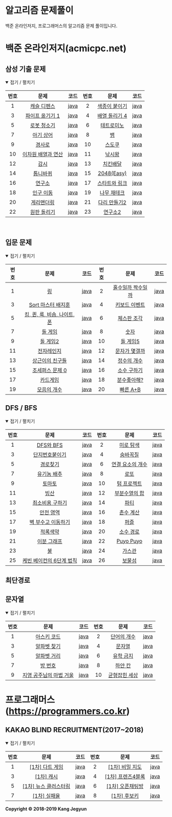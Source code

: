알고리즘 문제풀이
=================

백준 온라인저지, 프로그래머스의 알고리즘 문제 풀이입니다.

백준 온라인저지(acmicpc.net)
============================

삼성 기출 문제
------

<details open> <summary> 접기 / 펼치기 </summary>

| 번호 | 문제                                                                         | 코드                         | 번호 | 문제                                                             | 코드                         |
|:----:|:----------------------------------------------------------------------------:|:----------------------------:|:----:|:----------------------------------------------------------------:|:----------------------------:|
|  1   |         [캐슬 디펜스](https://www.acmicpc.net/problem/17135)          | [java](Baekjoon/17135.java)  |  2   |          [색종이 붙이기](https://www.acmicpc.net/problem/17136)          | [java](Baekjoon/17136.java)  |
|  3   |         [파이프 옮기기 1](https://www.acmicpc.net/problem/17070)          | [java](Baekjoon/17070.java)  |  4   |          [배열 돌리기 4](https://www.acmicpc.net/problem/17406)          | [java](Baekjoon/17406.java)  |
|  5   |         [로봇 청소기](https://www.acmicpc.net/problem/14503)          | [java](Baekjoon/14503.java)  |  6   |          [테트로미노](https://www.acmicpc.net/problem/14500)          | [java](Baekjoon/14500.java)  |
|  7   |         [아기 상어](https://www.acmicpc.net/problem/16236)          | [java](Baekjoon/16236.java)  |  8   |          [뱀](https://www.acmicpc.net/problem/3190)          | [java](Baekjoon/3190.java)  |
|  9   |         [경사로](https://www.acmicpc.net/problem/14890)          | [java](Baekjoon/14890.java)  |  10   |          [스도쿠](https://www.acmicpc.net/problem/2580)          | [java](Baekjoon/2580.java)  |
|  10   |         [이차원 배열과 연산](https://www.acmicpc.net/problem/17140)          | [java](Baekjoon/17140.java)  |  11   |          [낚시왕](https://www.acmicpc.net/problem/17143)          | [java](Baekjoon/17143.java)  |
|  12   |         [감시](https://www.acmicpc.net/problem/15683)          | [java](Baekjoon/15683.java)  |  13   |          [치킨배달](https://www.acmicpc.net/problem/15686)          | [java](Baekjoon/15686.java)  |
|  14  |         [톱니바퀴](https://www.acmicpc.net/problem/14891)      | [java](Baekjoon/14891.java)  |  15  |    [2048(Easy)](https://www.acmicpc.net/problem/12100)      | [java](Baekjoon/12100.java) |
|  16  |         [연구소](https://www.acmicpc.net/problem/14502)      | [java](Baekjoon/14502.java)  |  17  |   [스타트와 링크](https://www.acmicpc.net/problem/14889)  | [java](Baekjoon/14889.java) |
|  18  |         [인구 이동](https://www.acmicpc.net/problem/16234)      | [java](Baekjoon/16234.java)  |  19  |   [나무 재테크](https://www.acmicpc.net/problem/16235)  | [java](Baekjoon/16235.java) |
|  20  |         [게리맨더링](https://www.acmicpc.net/problem/17471)      | [java](Baekjoon/17471.java)  |  21  |   [다리 만들기2](https://www.acmicpc.net/problem/17472)  | [java](Baekjoon/17472.java) |
|  22  |         [원판 돌리기](https://www.acmicpc.net/problem/17822)      | [java](Baekjoon/17822.java)  |  23  |  [연구소2](https://www.acmicpc.net/problem/17141)  | [java](Baekjoon/17141.java)|

</details>
<br>

입문 문제
------

<details open> <summary> 접기 / 펼치기 </summary>

| 번호 | 문제                                                                         | 코드                         | 번호 | 문제                                                             | 코드                         |
|:----:|:----------------------------------------------------------------------------:|:----------------------------:|:----:|:----------------------------------------------------------------:|:----------------------------:|
|  1   |         [링](https://www.acmicpc.net/problem/3036)          | [java](Baekjoon/3036.java)  |  2   |          [홀수일까 짝수일까](https://www.acmicpc.net/problem/5988)          | [java](Baekjoon/5988.java)  |
|  3   |         [Sort 마스터 배지훈](https://www.acmicpc.net/problem/17263)          | [java](Baekjoon/17263.java)  |  4   |          [키보드 이벤트](https://www.acmicpc.net/problem/17254)          | [java](Baekjoon/17254.java)  |
|  5   |         [킹, 퀸, 룩, 비숍, 나이트, 폰](https://www.acmicpc.net/problem/3003)          | [java](Baekjoon/3003.java)  |  6   |          [체스판 조각](https://www.acmicpc.net/problem/3004)          | [java](Baekjoon/3004.java)  |
|  7   |         [돌 게임](https://www.acmicpc.net/problem/9655)          | [java](Baekjoon/9655.java)  |  8   |          [숫자](https://www.acmicpc.net/problem/10093)          | [java](Baekjoon/10093.java)  |
|  9   |         [돌 게임2](https://www.acmicpc.net/problem/9656)          | [java](Baekjoon/9656.java)  |  10   |          [돌 게임5](https://www.acmicpc.net/problem/9659)          | [java](Baekjoon/9659.java)  |
|  11   |         [전자레인지](https://www.acmicpc.net/problem/10162)          | [java](Baekjoon/10162.java)  |  12   |          [문자가 몇갤까](https://www.acmicpc.net/problem/7600)          | [java](Baekjoon/7600.java)  |
|  13   |         [상근이의 친구들](https://www.acmicpc.net/problem/5717)          | [java](Baekjoon/5717.java)  |  14   |          [정수의 개수](https://www.acmicpc.net/problem/10821)          | [java](Baekjoon/10821.java)  |
|  15   |         [조세퍼스 문제 0](https://www.acmicpc.net/problem/11866)          | [java](Baekjoon/11866.java)  |  16   |          [소수 구하기](https://www.acmicpc.net/problem/1929)          | [java](Baekjoon/1929.java)  |
|  17  |         [카드게임](https://www.acmicpc.net/problem/10801)      | [java](Baekjoon/10801.java)  |  18  |   [분수좋아해?](https://www.acmicpc.net/problem/10474)  | [java](Baekjoon/10474.java) |
|  19  |         [모음의 개수](https://www.acmicpc.net/problem/10987)      | [java](Baekjoon/10987.java)  |  20  |  [빠른 A+B](https://www.acmicpc.net/problem/15552)  | [java](Baekjoon/15552.java) |
</details>


DFS / BFS
------
<details open> <summary> 접기 / 펼치기 </summary>

| 번호 | 문제                                                                         | 코드                         | 번호 | 문제                                                             | 코드                         |
|:----:|:----------------------------------------------------------------------------:|:----------------------------:|:----:|:----------------------------------------------------------------:|:----------------------------:|
|  1   |         [DFS와 BFS](https://www.acmicpc.net/problem/1260)          | [java](Baekjoon/1260.java)  |  2   |          [미로 탐색](https://www.acmicpc.net/problem/2178)          | [java](Baekjoon/2178.java)  |
|  3   |         [단지번호붙이기](https://www.acmicpc.net/problem/2667)          | [java](Baekjoon/2667.java)  |  4   |          [숨바꼭질](https://www.acmicpc.net/problem/1697)          | [java](Baekjoon/1697.java)  |
|  5   |         [경로찾기](https://www.acmicpc.net/problem/11403)          | [java](Baekjoon/11403.java)  |  6   |          [연결 요소의 개수](https://www.acmicpc.net/problem/11724)          | [java](Baekjoon/11724.java)  |
|  7   |         [유기농 배추](https://www.acmicpc.net/problem/1012)          | [java](Baekjoon/1012.java)  |  8   |          [로또](https://www.acmicpc.net/problem/6603)          | [java](Baekjoon/6603.java)  |
|  9   |         [토마토](https://www.acmicpc.net/problem/7569)          | [java](Baekjoon/7569.java)  |  10   |          [텀 프로젝트](https://www.acmicpc.net/problem/9466)          | [java](Baekjoon/9466.java)  |
|  11   |         [빙산](https://www.acmicpc.net/problem/2573)          | [java](Baekjoon/2573.java)  |  12   |      [부분수열의 합](https://www.acmicpc.net/problem/1182)             | [java](Baekjoon/1182.java) |
|  13  |         [최소비용 구하기](https://www.acmicpc.net/problem/1916)          | [java](Baekjoon/1916.java)  |  14   |   [파티](https://www.acmicpc.net/problem/1238)             | [java](Baekjoon/1238.java)  |
|  15  |         [안전 영역](https://www.acmicpc.net/problem/2468)          | [java](Baekjoon/2468.java)  |  16   |   [촌수 계산](https://www.acmicpc.net/problem/2644)         | [java](Baekjoon/2644.java) |
|  17  |         [벽 부수고 이동하기](https://www.acmicpc.net/problem/2206)          | [java](Baekjoon/2206.java)  |  18   |  [퍼즐](https://www.acmicpc.net/problem/1525)        | [java](Baekjoon/1525.java) |
|  19  |         [적록색약](https://www.acmicpc.net/problem/10026)          | [java](Baekjoon/10026.java)  |  20   |   [소수 경로](https://www.acmicpc.net/problem/1963)    | [java](Baekjoon/1963.java) |
|  21  |         [이분 그래프](https://www.acmicpc.net/problem/1707)          | [java](Baekjoon/1707.java)  |  22   |  [Puyo Puyo](https://www.acmicpc.net/problem/11559)      | [java](Baekjoon/11559.java) |
|  23  |         [불](https://www.acmicpc.net/problem/5427)          | [java](Baekjoon/5427.java)  |  24   |   [가스관](https://www.acmicpc.net/problem/2931)    | [java](Baekjoon/2931.java) |
|  25  |         [케빈 베이컨의 6단계 법칙](https://www.acmicpc.net/problem/1389)          | [java](Baekjoon/1389.java)  |  26   |   [보물섬](https://www.acmicpc.net/problem/2589)    | [java](Baekjoon/2589.java) |



</details>

최단경로
------

문자열
------

<details open> <summary> 접기 / 펼치기 </summary>

| 번호 | 문제                                                                         | 코드                         | 번호 | 문제                                                             | 코드                         |
|:----:|:----------------------------------------------------------------------------:|:----------------------------:|:----:|:----------------------------------------------------------------:|:----------------------------:|
|  1   |         [아스키 코드](https://www.acmicpc.net/problem/11654)          | [java](Baekjoon/11654.java)  |  2   |          [단어의 개수](https://www.acmicpc.net/problem/1152)          | [java](Baekjoon/1152.java)  |
|  3   |         [알파벳 찾기](https://www.acmicpc.net/problem/10809)          | [java](Baekjoon/10809.java)  |  4   |          [문자열](https://www.acmicpc.net/problem/1120)          | [java](Baekjoon/1120.java)  |
|  5   |         [알파벳 거리](https://www.acmicpc.net/problem/5218)          | [java](Baekjoon/5218.java)  |  6   |   [유학 금지](https://www.acmicpc.net/problem/2789)               | [java](Baekjoon/2789.java)  |
|  7   |         [방 번호](https://www.acmicpc.net/problem/1475)          | [java](Baekjoon/1475.java)  |  8   |   [하얀 칸](https://www.acmicpc.net/problem/1100)               | [java](Baekjoon/1100.java)  |
|  9   |         [지영 공주님의 마법 거울](https://www.acmicpc.net/problem/11586)          | [java](Baekjoon/11586.java)  |  10   |   [균형잡힌 세상](https://www.acmicpc.net/problem/4949)               | [java](Baekjoon/4949.java)  |
</details>


프로그래머스 (https://programmers.co.kr)
============================

KAKAO BLIND RECRUITMENT(2017~2018)
------

<details open> <summary> 접기 / 펼치기 </summary>

| 번호 | 문제                                                                         | 코드                         | 번호 | 문제                                                             | 코드                         |
|:----:|:----------------------------------------------------------------------------:|:----------------------------:|:----:|:----------------------------------------------------------------:|:----------------------------:|
|  1   |         [[1차] 다트 게임](https://programmers.co.kr/learn/courses/30/lessons/17682)          | [java](Programmers/17682.java)  |  2   |          [[1차] 비밀 지도](https://programmers.co.kr/learn/courses/30/lessons/17681)          | [java](Programmers/17681.java)  |
|  3   |         [[1차] 캐시](https://programmers.co.kr/learn/courses/30/lessons/17680)          | [java](Programmers/17680.java)  |  4   |          [[1차] 프렌즈4블록](https://programmers.co.kr/learn/courses/30/lessons/17679)          | [java](Programmers/17679.java)  |
|  5   |         [[1차] 뉴스 클러스터링](https://programmers.co.kr/learn/courses/30/lessons/17677)          | [java](Programmers/17677.java)  |  6   |          [[1차] 오픈채팅방](https://programmers.co.kr/learn/courses/30/lessons/42888)          | [java](Programmers/42888.java)   |
|  7   |         [[1차] 실패율](https://programmers.co.kr/learn/courses/30/lessons/42889)          | [java](Programmers/42889.java)  |  8   |[[1차] 후보키](https://programmers.co.kr/learn/courses/30/lessons/42890)          | [java](Programmers/42890.java)|

</details>







**Copyright &copy; 2018-2019 Kang Jegyun**
